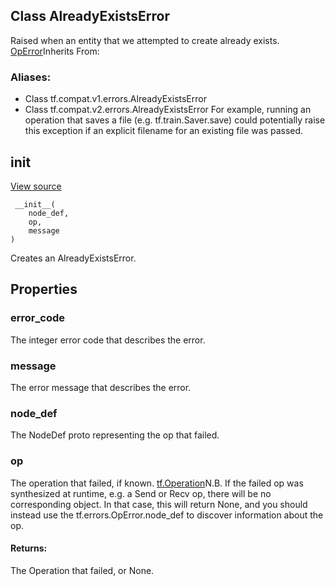 ## Class AlreadyExistsError
Raised when an entity that we attempted to create already exists.
[OpError](https://tensorflow.google.cn/api_docs/python/tf/errors/OpError)Inherits From: 

### Aliases:
- Class tf.compat.v1.errors.AlreadyExistsError
- Class tf.compat.v2.errors.AlreadyExistsError
For example, running an operation that saves a file (e.g. tf.train.Saver.save) could potentially raise this exception if an explicit filename for an existing file was passed.
## __init__
[View source](https://github.com/tensorflow/tensorflow/blob/r2.0/tensorflow/python/framework/errors_impl.py#L316-L319)


```
 __init__(
    node_def,
    op,
    message
)
```
Creates an AlreadyExistsError.
## Properties
### error_code
The integer error code that describes the error.
### message
The error message that describes the error.
### node_def
The NodeDef proto representing the op that failed.
### op
The operation that failed, if known.
[tf.Operation](https://tensorflow.google.cn/api_docs/python/tf/Operation)N.B. If the failed op was synthesized at runtime, e.g. a Send or Recv op, there will be no corresponding  object. In that case, this will return None, and you should instead use the tf.errors.OpError.node_def to discover information about the op.

#### Returns:
The Operation that failed, or None.
